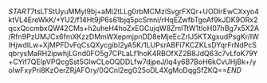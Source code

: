 $START$7tsLTStUyuMMyl9bj+aMi2tLLg0rbMCMziSvgrFXQr+UODIrEwCXxyo4ktVL4EreWkK/+YU2/f14Ht9jP6s61bjq5pcSmni/rHqEZwfbTgoAf9kJDK9ORx2qcxQccmbxQW42CMs+h2uheH4hoZxEGCujqW8ZmlTtW1tIoH07hBg7x5X2A/Rfn9PzUMJCx6fmXKzzDMmWXepmjpnDD8eMjeEcZrlJ5KTXgxudPsgKr/IWIHjwdILw+XjMPFDvFqCsQXycgibI2yA5K/1LUPsrABFi7KCZKLsDYqrFrNdPcSqbrysMaRH2ipwhjLGnd0FO5g7CPLaLf1hoK4RBOfXZ2B8JdQ63c7vLfoK79Y+CYif7QEIpVPQcgSst5GlwCLoOQDDLfw7djpeJ/Iq4y6B7BoH6kCvUHjBk+/yoIwFxyPri8KzOerZRjAFOry/0QCnl2egG25oDL4XgMoDqgSfZKQ==$END$